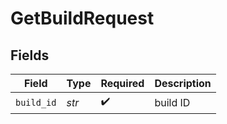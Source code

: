 # GetBuildRequest


## Fields

| Field              | Type               | Required           | Description        |
| ------------------ | ------------------ | ------------------ | ------------------ |
| `build_id`         | *str*              | :heavy_check_mark: | build ID           |